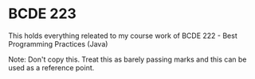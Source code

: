 # BCDE 223

This holds everything releated to my course work of BCDE 222 - Best Programming Practices (Java)

Note: Don't copy this. Treat this as barely passing marks and this can be used as a reference point.